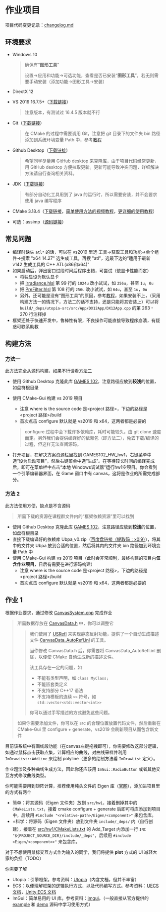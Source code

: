 # 作业项目

项目代码变更记录：[changelog.md](changelog.md) 

## 环境要求

- Windows 10

  > 确保有“**图形工具**”
  >
  > 设置->应用和功能->可选功能，查看是否已安装“**图形工具**”，若无则需要手动安装（添加功能->图形工具->安装）

- DirectX 12

- VS 2019 16.7.5+（[下载链接](https://visualstudio.microsoft.com/zh-hans/vs/)）

  > 注意版本，有测试过 16.4.5 版本就不行

- Git（[下载链接](http://www.baidu.com/link?url=w93HUZZENOzPu-A7xAN5UzU0Rnd4gDpZDm5W6hhImQVTIgn9Zfzd33QN4vAt-sWj)）

  > 在 CMake 的过程中需要调用 Git，注意把 git 目录下的文件夹 bin 路径添加到系统环境变量 Path 中，参考[教程](https://www.cnblogs.com/-mrl/p/11246666.html) 

- Github Desktop（[下载链接](https://desktop.github.com/)）

  > 希望同学尽量用 GitHub desktop 来克隆库，由于项目代码经常更新，用 GitHub desktop 方便拉取更新。更新可能导致冲突问题，详细解决方法请自行查询相关资料。

- JDK（[下载链接](https://www.oracle.com/java/technologies/javase/javase-jdk8-downloads.html)）

  > 有部分自动化工具用到了 java 的运行时，所以需要安装，并不会要求使用 java 编写程序

- CMake 3.18.4（[下载链接](https://cmake.org/download/)，[简单使用方法的视频教程](https://www.bilibili.com/video/BV1Z7411z78n)，[更详细的使用教程](../../softwares/CMake.md)）

- 可选：assimp（[源码链接](https://github.com/assimp/assimp)）

## 常见问题

- 编译时缺失 `atl*` 的话，可以在 vs2019 里选 工具->获取工具和功能->单个组件->搜索 "x64 14.27" 选生成工具，再搜 "atl"，选最下边的“适用于最新 v142 生成工具的 C++ ATL(x86和x64)"
- 如果启动后，弹出窗口过段时间后程序出错，可尝试（依显卡性能而定）
  - 将独显设为默认显卡
  - 把 [Irradiance.hlsl](assets/shaders/Irradiance.hlsl) 第 99 行的 `1024u` 改小试试，如 `256u`，甚至 `1u`，`0u`
  - 把 [PreFilter.hlsl](assets/shaders/PreFilter.hlsl) 第 108 行的 `256u` 改小试试，如 `64u`，甚至 `1u`，`0u` 
  - 另外，还可能是没有“图形工具”的原因，参考[教程](https://jingyan.baidu.com/article/4f7d57128c81415b201927b6.html)，如果安装不上，（采用构建方法一的情况下，方法二的话不支持，还是只能将其安装上）可以将 `build/_deps/utopia-src/src/App/DX12App/DX12App.cpp` 的第 263 - 270 行注释掉
- 框架还处于快速开发中，鲁棒性有限，不良操作可能直接导致程序崩溃，有疑惑可联系助教

## 构建方法

### 方法一

此方法完全从源码构建，如果不行请看[方法二](#方法二) 

- 使用 Github Desktop 克隆此库 [GAMES 102](https://github.com/Ubpa/GAMES102)，注意路径应放到**较浅**的位置，如盘符根目录

- 使用 CMake-Gui 构建 vs 2019 项目

  - 注意 where is the source code 是<project 路径>，下边的路径是 <project 路径>/build
  - 首次点击 configure 默认就是 vs2019 和 x64，这两者都是必要的

  > configure 过程中会下载许多依赖库，耗时可能较久，由 git clone 速度而定。另外我们会提供编译好的依赖包（即方法二），免去下载/编译的过程，但这样无法查阅源码。
  >
  
- 打开项目，在解决方案资源栏里找到 GAMES102_HW_hw1，右键菜单中选“设为启动项目”，然后右键菜单中选“生成”。在等待较长时间的编译完成后，即可在菜单栏中点击“本地 Windows调试器”运行hw1空项目。你会看到一个引擎编辑器界面，在 Game 窗口中有 canvas，这将是作业的所需完成部分。

### 方法 2

此方法使用方便，缺点是不含源码

> 所需下载的资源在课程群文件内的“框架依赖资源”里可以找到

- 使用 Github Desktop 克隆此库 [GAMES 102](https://github.com/Ubpa/GAMES102)，注意路径应放到**较浅**的位置，如盘符根目录
- 直接下载编译好的依赖库 Ubpa_v0.zip（[百度盘链接（提取码：x0i9）](https://pan.baidu.com/s/1KKloWnlDjnIZWN-K9Pfzyw)），将其中的文件夹 Ubpa 放到合适的位置，然后将其内的文件夹 bin 路径加到环境变量 Path 中
- 使用 CMake-Gui 构建 vs 2019 项目（此时会非常顺利，最终构建的项目内**仅含作业项目**，日后有需要在进行源码构建）
  - 注意 where is the source code 是<project 路径>，下边的路径是 <project 路径>/build
  - 首次点击 configure 默认就是 vs2019 和 x64，这两者都是必要的

## 作业 1

根据作业要求，通过修改 [CanvasSystem.cpp](src/hw1/Systems/CanvasSystem.cpp) 完成作业

> 所需数据存放在 [CanvasData.h](src/hw1/Components/CanvasData.h) 中，你可以调整它
>
> > 我们使用了 [USRefl](https://github.com/Ubpa/USRefl) 来实现静态反射功能，提供了一个自动生成描述文件 [CanvasData_AutoRefl.inl](src/hw1/Components/details/CanvasData_AutoRefl.inl) 的工具。
> >
> > 当你修改 CanvasData.h 后，你需要将 CanvasData_AutoRefl.inl 删除，以便使 CMake 自动生成新的描述文件。
> >
> > 该工具存在一定的问题，如
> >
> > - 不能有类型声明，如 `class MyClass;` 
> > - 不能嵌套类定义
> > - 不支持部分 C++17 语法
> > - 不支持模板的连续 `>>` 符号，如 `std::vector<std::vector<int>>` 
> >
> > 你可以通过手写描述的方式避免这些问题。
>
> 如果你需要添加文件，你可以在 src 的合理位置放置代码文件，然后重新在 CMake-Gui 里 configure + generate，vs2019 会刷新项目从而包含新文件

目前该系统中有画线段功能（在canvas左键拖拽即可），你需要修改这部分逻辑，如通过鼠标点击获取点集，计算相应的曲线，对曲线采样并利用 `ImDrawList::AddLine` 来绘制 polyline（更多的绘制方法看 `ImDrawList` 定义）。

作业题涉及多种曲线生成方法，因此你还应该用 `ImGui::RadioButton` 或者其他交互方式修改曲线类型。

你可能需要用到矩阵计算，推荐使用纯头文件的 Eigen 库（[官网](http://eigen.tuxfamily.org/index.php?title=Main_Page)），添加进项目里的方式有两个

- 简单：将其源码（Eigen 文件夹）放到 `src/hw1`，接着删掉其中的 `CMakeLists.txt`，接着 cmake configure + generate 后即可将库添加到项目中，后续用 `#include "<relative-path>/Eigen/<component>"` 来包含库。
- :star:科学：将源码（Eigen 文件夹）放到文件夹 `include/_deps/` 内（自行创建），接着在 [src/hw1/CMakeLists.txt](src/hw1/CMakeLists.txt) 的 Add_Target 内添加一行 `INC "${PROJECT_SOURCE_DIR}/include/_deps"`，后续用 `#include <Eigen/<component>>"` 来包含库。

对于不想使用鼠标交互方式作为输入的同学，我们将提供 **plot** 方式的 UI 减轻大家的负担（TODO）

你需要了解

- Utopia：引擎框架。参考资料：[Utopia](https://github.com/Ubpa/Utopia)（内含文档，但并不丰富）
- ECS：以便理解框架的逻辑执行方式，以及代码编写方式。参考资料：[UECS 文档](https://github.com/Ubpa/UECS)，[Unity ECS 文档](https://docs.unity3d.com/Packages/com.unity.entities@0.14/index.html) 
- ImGui：简单易用的 UI 库。参考资料：[imgui](https://github.com/ocornut/imgui)。（一般直接从官方提供的 [example](https://github.com/ocornut/imgui#demo) 和 [demo](https://github.com/ocornut/imgui/blob/master/imgui_demo.cpp) 源码中学习使用方式）


